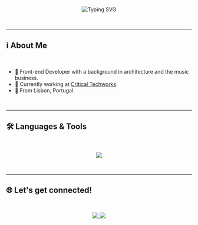 <br/>

<p align="center">
  <img src="https://readme-typing-svg.herokuapp.com?font=Fira+Code&size=30&pause=1000&center=true&vCenter=true&width=500&lines=Hi+there+👋;I'm+Guilherme+🚀;Front-end+Developer+💻" alt="Typing SVG" />
</p>

<br/>

---

## ℹ About Me

<br/>

- 🎨 Front-end Developer with a background in architecture and the music business.
- 🚙 Currently working at [Critical Techworks](https://www.linkedin.com/company/criticaltechworks/).
- 🎯 From Lisbon, Portugal.

<br/>

---

## 🛠️ Languages & Tools

<br/>

<p align="center">
  <a href="https://skillicons.dev">
    <img src="https://skillicons.dev/icons?i=js,html,css,ts,react,nextjs,mongodb,express,nodejs,jest,git" />
  </a>
</p>

<br/>

---

## 🌐 Let's get connected!

<br/>

<p align="center">
  <a href="https://www.linkedin.com/in/guilherme-sg-silva/">
    <img src="https://img.shields.io/badge/-LinkedIn-0077B5?logo=linkedin&logoColor=white&style=flat" />
  </a>
  <!-- <a href="https://YOUR-PORTFOLIO.com">
    <img src="https://img.shields.io/badge/-Portfolio-FF5722?logo=Google-Chrome&logoColor=white&style=flat" />
  </a> -->
  <a href="mailto:silva.gsg@gmail.com">
    <img src="https://img.shields.io/badge/-Email-D14836?logo=gmail&logoColor=white&style=flat" />
  </a>
</p>

<br/>
